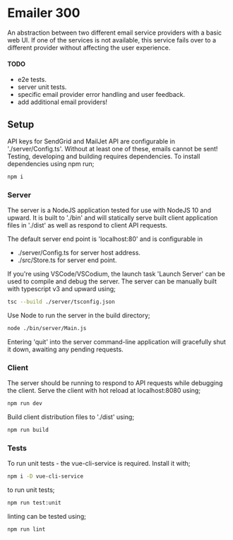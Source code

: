 # Emailer 300

An abstraction between two different email service providers with a basic web UI. If one of the services is not available, this service fails over to a different provider without affecting the user experience.

#### TODO
- e2e tests.
- server unit tests.
- specific email provider error handling and user feedback.
- add additional email providers!

## Setup

API keys for SendGrid and MailJet API are configurable in './server/Config.ts'.
Without at least one of these, emails cannot be sent!
Testing, developing and building requires dependencies. To install dependencies using npm run;
``` bash
npm i
```

### Server

The server is a NodeJS application tested for use with NodeJS 10 and upward. It is built to './bin' and will statically serve built client application files in './dist' as well as respond to client API requests.

The default server end point is 'localhost:80' and is configurable in
- ./server/Config.ts for server host address.
- ./src/Store.ts for server end point.

If you're using VSCode/VSCodium, the launch task 'Launch Server'
can be used to compile and debug the server.
The server can be manually built with typescript v3 and upward using;
``` bash
tsc --build ./server/tsconfig.json
```
Use Node to run the server in the build directory;
``` bash
node ./bin/server/Main.js
```

Entering 'quit' into the server command-line application will gracefully shut it down, awaiting any pending requests.

### Client

The server should be running to respond to API requests while debugging the client.
Serve the client with hot reload at localhost:8080 using;
``` bash
npm run dev
```

Build client distribution files to './dist' using;
``` bash
npm run build
```

### Tests

To run unit tests - the vue-cli-service is required. Install it with;
``` bash
npm i -D vue-cli-service
```

to run unit tests;
``` bash
npm run test:unit
```

linting can be tested using;
``` bash
npm run lint
```
